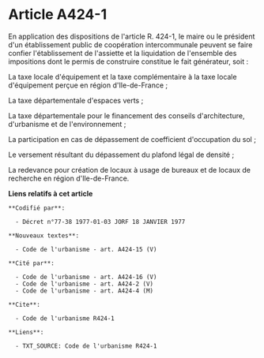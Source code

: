 # Article A424-1

En application des dispositions de l'article R. 424-1, le maire ou le président d'un établissement public de coopération
intercommunale peuvent se faire confier l'établissement de l'assiette et la liquidation de l'ensemble des impositions dont le
permis de construire constitue le fait générateur, soit :

La taxe locale d'équipement et la taxe complémentaire à la taxe locale d'équipement perçue en région d'Ile-de-France ;

La taxe départementale d'espaces verts ;

La taxe départementale pour le financement des conseils d'architecture, d'urbanisme et de l'environnement ;

La participation en cas de dépassement de coefficient d'occupation du sol ;

Le versement résultant du dépassement du plafond légal de densité ;

La redevance pour création de locaux à usage de bureaux et de locaux de recherche en région d'Ile-de-France.

**Liens relatifs à cet article**

	**Codifié par**:

	  - Décret n°77-38 1977-01-03 JORF 18 JANVIER 1977

	**Nouveaux textes**:

	  - Code de l'urbanisme - art. A424-15 (V)

	**Cité par**:

	  - Code de l'urbanisme - art. A424-16 (V)
	  - Code de l'urbanisme - art. A424-2 (V)
	  - Code de l'urbanisme - art. A424-4 (M)

	**Cite**:

	  - Code de l'urbanisme R424-1

	**Liens**:

	  - TXT_SOURCE: Code de l'urbanisme R424-1
